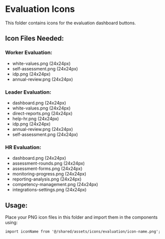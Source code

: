 # Evaluation Icons

This folder contains icons for the evaluation dashboard buttons.

## Icon Files Needed:

### Worker Evaluation:
- white-values.png (24x24px)
- self-assessment.png (24x24px)  
- idp.png (24x24px)
- annual-review.png (24x24px)

### Leader Evaluation:
- dashboard.png (24x24px)
- white-values.png (24x24px)
- direct-reports.png (24x24px)
- help-hr.png (24x24px)
- idp.png (24x24px)
- annual-review.png (24x24px)
- self-assessment.png (24x24px)

### HR Evaluation:
- dashboard.png (24x24px)
- assessment-rounds.png (24x24px)
- assessment-forms.png (24x24px)
- monitoring-progress.png (24x24px)
- reporting-analysis.png (24x24px)
- competency-management.png (24x24px)
- integrations-settings.png (24x24px)

## Usage:
Place your PNG icon files in this folder and import them in the components using:
```tsx
import iconName from '@/shared/assets/icons/evaluation/icon-name.png';
```
